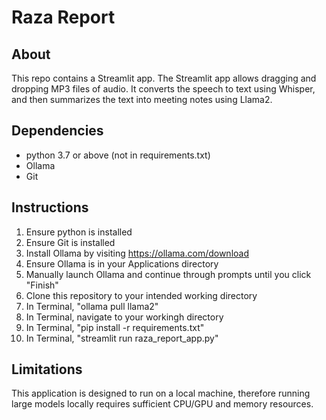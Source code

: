 # Raza Report

## About

This repo contains a Streamlit app. The Streamlit app allows dragging and dropping MP3 files of audio. It converts the speech to text using Whisper, and then summarizes the text into meeting notes using Llama2.

## Dependencies
- python 3.7 or above (not in requirements.txt)
- Ollama
- Git

## Instructions
1. Ensure python is installed
2. Ensure Git is installed
3. Install Ollama by visiting https://ollama.com/download
4. Ensure Ollama is in your Applications directory
5. Manually launch Ollama and continue through prompts until you click "Finish"
6. Clone this repository to your intended working directory
7. In Terminal, "ollama pull llama2"
8. In Terminal, navigate to your workingh directory
9. In Terminal, "pip install -r requirements.txt"
10. In Terminal, "streamlit run raza_report_app.py"

## Limitations
This application is designed to run on a local machine, therefore running large models locally requires sufficient CPU/GPU and memory resources.